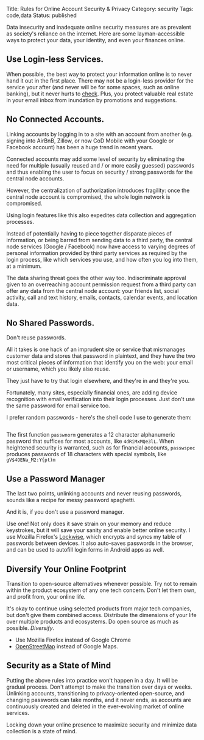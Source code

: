 Title: Rules for Online Account Security & Privacy
Category: security
Tags: code,data
Status: published

Data insecurity and inadequate online security measures are as prevalent as society's reliance on the internet. Here are some layman-accessible ways to protect your data, your identity, and even your finances online.  

## Use Login-less Services.

When possible, the best way to protect your information online is to never hand it out in the first place. There may not be a login-less provider for the service your after (and never will be for some spaces, such as online banking), but it never hurts to [check](https://github.com/fiatjaf/awesome-loginless). Plus, you protect valuable real estate in your email inbox from inundation by promotions and suggestions.

## No Connected Accounts.

Linking accounts by logging in to a site with an account from another (e.g. signing into AirBnB, Zillow, or now CoD Mobile with your Google or Facebook account) has been a huge trend in recent years. 

Connected accounts may add some level of security by eliminating the need for multiple (usually reused and / or more easily guessed) passwords and thus enabling the user to focus on security / strong passwords for the central node accounts. 

However, the centralization of authorization introduces fragility: once the central node account is compromised, the whole login network is compromised. 

Using login features like this also expedites data collection and aggregation processes.
 
Instead of potentially having to piece together disparate pieces of information, or being barred from sending data to a third party, the central node services (Google / Facebook) now have access to varying degrees of personal information provided by third party services as required by the login process, like which services you use, and how often you log into them, at a minimum. 

The data sharing threat goes the other way too. Indiscriminate approval given to an overreaching account permission request from a third party can offer any data from the central node account: your friends list, social activity, call and text history, emails, contacts, calendar events, and location data. 

## No Shared Passwords.

Don't reuse passwords. 

All it takes is one hack of an imprudent site or service that mismanages customer data and stores that password in plaintext, and they have the two most critical pieces of information that identify you on the web: your email or username, which you likely also reuse. 

They just have to try that login elsewhere, and they're in and they're you.
 
Fortunately, many sites, especially financial ones, are adding device recognition with email verification into their login processes. Just don't use the same password for email service too. 

I prefer random passwords - here's the shell code I use to generate them:

<pre><code class="bash" id="bash-creds"></code></pre>

The first function <code class="bash inline">passwnorm</code> generates a 12 character alphanumeric password that suffices for most accounts, like <code class="bash inline">4dRiMxMQe3lL</code>. When heightened security is warranted, such as for financial accounts, <code class="bash inline">passwspec</code> produces passwords of 18 characters with special symbols, like <code class="bash inline">gV$4OENa_M2:Y{pt)m</code>

## Use a Password Manager

The last two points, unlinking accounts and never reusing passwords, sounds like a recipe for messy password spaghetti. 

And it is, if you don't use a password manager. 

Use one! Not only does it save strain on your memory and reduce keystrokes, but it will save your sanity and enable better online security. I use Mozilla Firefox's [Lockwise](https://www.mozilla.org/en-US/firefox/lockwise/), which encrypts and syncs my table of passwords between devices. It also auto-saves passwords in the browser, and can be used to autofill login forms in Android apps as well.  

## Diversify Your Online Footprint

Transition to open-source alternatives whenever possible. Try not to remain within the product ecosystem of any one tech concern. Don't let them own, and profit from, your online life. 

It's okay to continue using selected products from major tech companies, but don't give them combined access. Distribute the dimensions of your life over multiple products and ecosystems. Do open source as much as possible. _Diversify_.

- Use Mozilla Firefox instead of Google Chrome
- [OpenStreetMap](https://maps.me/) instead of Google Maps. 

## Security as a State of Mind

Putting the above rules into practice won't happen in a day. It will be gradual process. Don't attempt to make the transition over days or weeks. Unlinking accounts, transitioning to privacy-oriented open-source, and changing passwords can take months, and it never ends, as accounts are continuously created and deleted in the ever-evolving market of online services.    

Locking down your online presence to maximize security and minimize data collection is a state of mind. 

<script>
    highlightInlineCode();
   loadFileTextElement(
        {
            elementId: "bash-creds",
            fileUrl: "https://raw.githubusercontent.com/rwev/evix/master/.bash/functions/credentials",
            filterPrefix: "#"
        }
    );
</script>